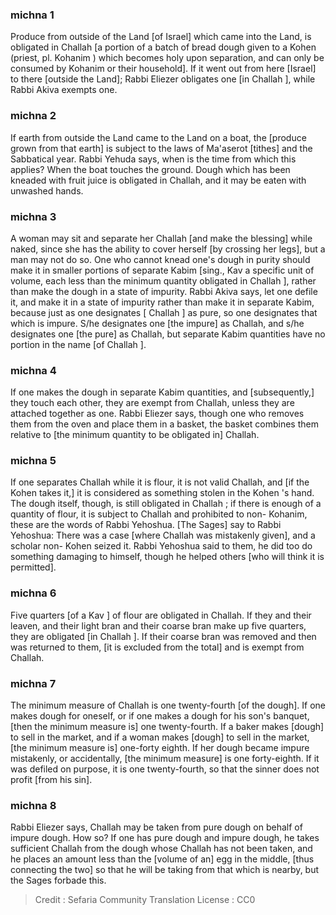 
### michna 1
Produce from outside of the Land [of Israel] which came into the Land, is obligated in Challah [a portion of a batch of bread dough given to a Kohen (priest, pl. Kohanim ) which becomes holy upon separation, and can only be consumed by Kohanim or their household]. If it went out from here [Israel] to there [outside the Land]; Rabbi Eliezer obligates one [in Challah ], while Rabbi Akiva exempts one.

### michna 2
If earth from outside the Land came to the Land on a boat, the [produce grown from that earth] is subject to the laws of Ma'aserot [tithes] and the Sabbatical year. Rabbi Yehuda says, when is the time from which this applies? When the boat touches the ground. Dough which has been kneaded with fruit juice is obligated in Challah, and it may be eaten with unwashed hands.

### michna 3
A woman may sit and separate her Challah [and make the blessing] while naked, since she has the ability to cover herself [by crossing her legs], but a man may not do so. One who cannot knead one's dough in purity should make it in smaller portions of separate Kabim [sing., Kav a specific unit of volume, each less than the minimum quantity obligated in Challah ], rather than make the dough in a state of impurity. Rabbi Akiva says, let one defile it, and make it in a state of impurity rather than make it in separate Kabim, because just as one designates [ Challah ] as pure, so one designates that which is impure. S/he designates one [the impure] as Challah, and s/he designates one [the pure] as Challah, but separate Kabim quantities have no portion in the name [of Challah ].

### michna 4
If one makes the dough in separate Kabim quantities, and [subsequently,] they touch each other, they are exempt from Challah, unless they are attached together as one. Rabbi Eliezer says, though one who removes them from the oven and place them in a basket, the basket combines them relative to [the minimum quantity to be obligated in] Challah.

### michna 5
If one separates Challah while it is flour, it is not valid Challah, and [if the Kohen takes it,] it is considered as something stolen in the Kohen 's hand. The dough itself, though, is still obligated in Challah ; if there is enough of a quantity of flour, it is subject to Challah and prohibited to non- Kohanim, these are the words of Rabbi Yehoshua. [The Sages] say to Rabbi Yehoshua: There was a case [where Challah was mistakenly given], and a scholar non- Kohen seized it. Rabbi Yehoshua said to them, he did too do something damaging to himself, though he helped others [who will think it is permitted].

### michna 6
Five quarters [of a Kav ] of flour are obligated in Challah. If they and their leaven, and their light bran and their coarse bran make up five quarters, they are obligated [in Challah ]. If their coarse bran was removed and then was returned to them, [it is excluded from the total] and is exempt from Challah.

### michna 7
The minimum measure of Challah is one twenty-fourth [of the dough]. If one makes dough for oneself, or if one makes a dough for his son's banquet, [then the minimum measure is] one twenty-fourth. If a baker makes [dough] to sell in the market, and if a woman makes [dough] to sell in the market, [the minimum measure is] one-forty eighth. If her dough became impure mistakenly, or accidentally, [the minimum measure] is one forty-eighth. If it was defiled on purpose, it is one twenty-fourth, so that the sinner does not profit [from his sin].

### michna 8
Rabbi Eliezer says, Challah may be taken from pure dough on behalf of impure dough. How so? If one has pure dough and impure dough, he takes sufficient Challah from the dough whose Challah has not been taken, and he places an amount less than the [volume of an] egg in the middle, [thus connecting the two] so that he will be taking from that which is nearby, but the Sages forbade this.

>Credit : Sefaria Community Translation
>License : CC0